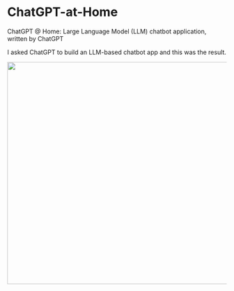 # ChatGPT-at-Home
ChatGPT @ Home: Large Language Model (LLM) chatbot application, written by ChatGPT

I asked ChatGPT to build an LLM-based chatbot app and this was the result. 

<img src="https://images.pexels.com/photos/2007647/pexels-photo-2007647.jpeg?auto=compress&cs=tinysrgb&w=1260&h=750&dpr=2" width="512"/>
